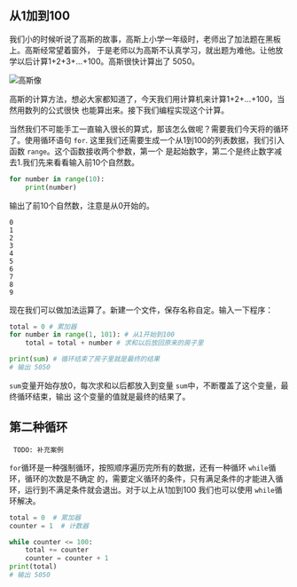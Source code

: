 ## 从1加到100
我们小的时候听说了高斯的故事，高斯上小学一年级时，老师出了加法题在黑板上。高斯经常望着窗外，
于是老师以为高斯不认真学习，就出题为难他。让他放学以后计算1+2+3+...+100。高斯很快计算出了
5050。

![高斯像](/image/3/Gauss.jpg)

高斯的计算方法，想必大家都知道了，今天我们用计算机来计算1+2+...+100，当然用数列的公式很快
也能算出来。接下我们编程实现这个计算。


当然我们不可能手工一直输入很长的算式，那该怎么做呢？需要我们今天将的循环了。使用循环语句 `for`.
这里我们还需要生成一个从1到100的列表数据，我们引入函数 `range`。这个函数接收两个参数，第一个
是起始数字，第二个是终止数字减去1.我们先来看看输入前10个自然数。

```python
for number in range(10):
    print(number)
```
输出了前10个自然数，注意是从0开始的。
```
0
1
2
3
4
5
6
7
8
9
```
现在我们可以做加法运算了。新建一个文件，保存名称自定。输入一下程序：

```python
total = 0 # 累加器
for number in range(1, 101): # 从1开始到100
    total = total + number # 求和以后放回原来的房子里

print(sum) # 循环结束了房子里就是最终的结果
# 输出 5050
```
`sum`变量开始存放0，每次求和以后都放入到变量 `sum`中，不断覆盖了这个变量，最终循环结束，输出
这个变量的值就是最终的结果了。

## 第二种循环

```
 TODO: 补充案例
```

`for`循环是一种强制循环，按照顺序遍历完所有的数据，还有一种循环 `while`循环，循环的次数是不确定
的，需要定义循环的条件，只有满足条件的才能进入循环，运行到不满足条件就会退出。对于以上从1加到100
我们也可以使用 `while`循环解决。

```python
total = 0  # 累加器
counter = 1  # 计数器

while counter <= 100:
    total += counter
    counter = counter + 1
print(total)
# 输出 5050
```

